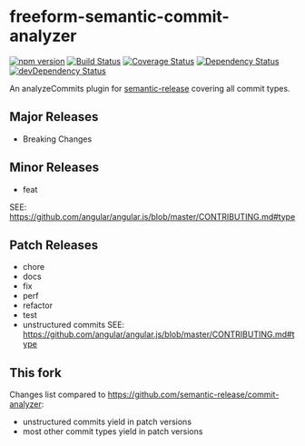 # freeform-semantic-commit-analyzer
[![npm version](https://badge.fury.io/js/freeform-semantic-commit-analyzer.svg)](http://badge.fury.io/js/freeform-semantic-commit-analyzer)
[![Build Status](https://travis-ci.org/artemv/freeform-semantic-commit-analyzer.svg?branch=master)](https://travis-ci.org/artemv/freeform-semantic-commit-analyzer)
[![Coverage Status](https://coveralls.io/repos/artemv/freeform-semantic-commit-analyzer/badge.svg)](https://coveralls.io/r/artemv/freeform-semantic-commit-analyzer)
[![Dependency Status](https://david-dm.org/artemv/freeform-semantic-commit-analyzer.svg)](https://david-dm.org/artemv/freeform-semantic-commit-analyzer)
[![devDependency Status](https://david-dm.org/artemv/freeform-semantic-commit-analyzer/dev-status.svg)](https://david-dm.org/artemv/freeform-semantic-commit-analyzer#info=devDependencies)

An analyzeCommits plugin for [semantic-release](https://github.com/semantic-release/semantic-release) covering all commit types.

## Major Releases

- Breaking Changes

## Minor Releases

- feat

SEE: https://github.com/angular/angular.js/blob/master/CONTRIBUTING.md#type

## Patch Releases

- chore
- docs
- fix
- perf
- refactor
- test
- unstructured commits
SEE: https://github.com/angular/angular.js/blob/master/CONTRIBUTING.md#type

## This fork
Changes list compared to https://github.com/semantic-release/commit-analyzer:
* unstructured commits yield in patch versions
* most other commit types yield in patch versions
